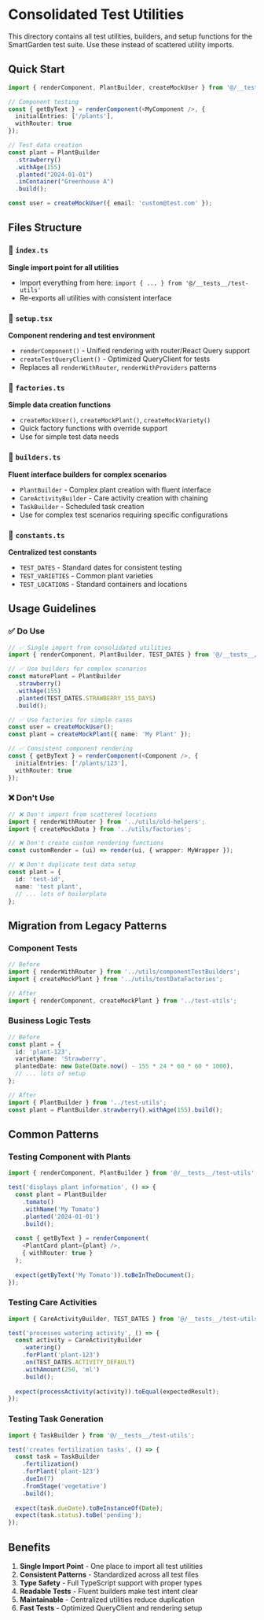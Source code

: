 # Consolidated Test Utilities

This directory contains all test utilities, builders, and setup functions for the SmartGarden test suite. Use these instead of scattered utility imports.

## Quick Start

```typescript
import { renderComponent, PlantBuilder, createMockUser } from '@/__tests__/test-utils';

// Component testing
const { getByText } = renderComponent(<MyComponent />, {
  initialEntries: ['/plants'],
  withRouter: true
});

// Test data creation
const plant = PlantBuilder
  .strawberry()
  .withAge(155)
  .planted("2024-01-01")
  .inContainer("Greenhouse A")
  .build();

const user = createMockUser({ email: 'custom@test.com' });
```

## Files Structure

### 📁 `index.ts`
**Single import point for all utilities**
- Import everything from here: `import { ... } from '@/__tests__/test-utils'`
- Re-exports all utilities with consistent interface

### 📁 `setup.tsx` 
**Component rendering and test environment**
- `renderComponent()` - Unified rendering with router/React Query support
- `createTestQueryClient()` - Optimized QueryClient for tests
- Replaces all `renderWithRouter`, `renderWithProviders` patterns

### 📁 `factories.ts`
**Simple data creation functions**
- `createMockUser()`, `createMockPlant()`, `createMockVariety()`
- Quick factory functions with override support
- Use for simple test data needs

### 📁 `builders.ts`
**Fluent interface builders for complex scenarios**
- `PlantBuilder` - Complex plant creation with fluent interface
- `CareActivityBuilder` - Care activity creation with chaining
- `TaskBuilder` - Scheduled task creation
- Use for complex test scenarios requiring specific configurations

### 📁 `constants.ts`
**Centralized test constants**
- `TEST_DATES` - Standard dates for consistent testing
- `TEST_VARIETIES` - Common plant varieties
- `TEST_LOCATIONS` - Standard containers and locations

## Usage Guidelines

### ✅ **Do Use**
```typescript
// ✅ Single import from consolidated utilities
import { renderComponent, PlantBuilder, TEST_DATES } from '@/__tests__/test-utils';

// ✅ Use builders for complex scenarios
const maturePlant = PlantBuilder
  .strawberry()
  .withAge(155)
  .planted(TEST_DATES.STRAWBERRY_155_DAYS)
  .build();

// ✅ Use factories for simple cases
const user = createMockUser();
const plant = createMockPlant({ name: 'My Plant' });

// ✅ Consistent component rendering
const { getByText } = renderComponent(<Component />, {
  initialEntries: ['/plants/123'],
  withRouter: true
});
```

### ❌ **Don't Use**
```typescript
// ❌ Don't import from scattered locations
import { renderWithRouter } from '../utils/old-helpers';
import { createMockData } from '../utils/factories';

// ❌ Don't create custom rendering functions
const customRender = (ui) => render(ui, { wrapper: MyWrapper });

// ❌ Don't duplicate test data setup
const plant = {
  id: 'test-id',
  name: 'test plant',
  // ... lots of boilerplate
};
```

## Migration from Legacy Patterns

### Component Tests
```typescript
// Before
import { renderWithRouter } from '../utils/componentTestBuilders';
import { createMockPlant } from '../utils/testDataFactories';

// After  
import { renderComponent, createMockPlant } from '../test-utils';
```

### Business Logic Tests
```typescript
// Before
const plant = {
  id: 'plant-123',
  varietyName: 'Strawberry',
  plantedDate: new Date(Date.now() - 155 * 24 * 60 * 60 * 1000),
  // ... lots of setup
};

// After
import { PlantBuilder } from '../test-utils';
const plant = PlantBuilder.strawberry().withAge(155).build();
```

## Common Patterns

### Testing Component with Plants
```typescript
import { renderComponent, PlantBuilder } from '@/__tests__/test-utils';

test('displays plant information', () => {
  const plant = PlantBuilder
    .tomato()
    .withName('My Tomato')
    .planted('2024-01-01')
    .build();
    
  const { getByText } = renderComponent(
    <PlantCard plant={plant} />,
    { withRouter: true }
  );
  
  expect(getByText('My Tomato')).toBeInTheDocument();
});
```

### Testing Care Activities  
```typescript
import { CareActivityBuilder, TEST_DATES } from '@/__tests__/test-utils';

test('processes watering activity', () => {
  const activity = CareActivityBuilder
    .watering()
    .forPlant('plant-123')
    .on(TEST_DATES.ACTIVITY_DEFAULT)
    .withAmount(250, 'ml')
    .build();
    
  expect(processActivity(activity)).toEqual(expectedResult);
});
```

### Testing Task Generation
```typescript
import { TaskBuilder } from '@/__tests__/test-utils';

test('creates fertilization tasks', () => {
  const task = TaskBuilder
    .fertilization()
    .forPlant('plant-123')
    .dueIn(7)
    .fromStage('vegetative')
    .build();
    
  expect(task.dueDate).toBeInstanceOf(Date);
  expect(task.status).toBe('pending');
});
```

## Benefits

1. **Single Import Point** - One place to import all test utilities
2. **Consistent Patterns** - Standardized across all test files  
3. **Type Safety** - Full TypeScript support with proper types
4. **Readable Tests** - Fluent builders make test intent clear
5. **Maintainable** - Centralized utilities reduce duplication
6. **Fast Tests** - Optimized QueryClient and rendering setup